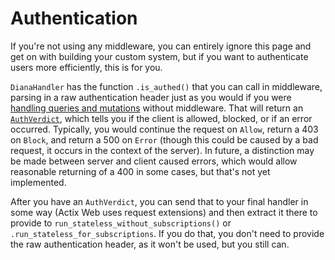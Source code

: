 # Authentication

If you're not using any middleware, you can entirely ignore this page and get on with building your custom system, but if you want to authenticate users more efficiently, this is for you.

`DianaHandler` has the function `.is_authed()` that you can call in middleware, parsing in a raw authentication header just as you would if you were [handling queries and mutations](./queries_mutations.md) without middleware. That will return an [`AuthVerdict`](https://docs.rs/diana/0.2.3/diana/enum.AuthVerdict.html), which tells you if the client is allowed, blocked, or if an error occurred. Typically, you would continue the request on `Allow`, return a 403 on `Block`, and return a 500 on `Error` (though this could be caused by a bad request, it occurs in the context of the server). In future, a distinction may be made between server and client caused errors, which would allow reasonable returning of a 400 in some cases, but that's not yet implemented.

After you have an `AuthVerdict`, you can send that to your final handler in some way (Actix Web uses request extensions) and then extract it there to provide to `run_stateless_without_subscriptions()` or `.run_stateless_for_subscriptions`. If you do that, you don't need to provide the raw authentication header, as it won't be used, but you still can.

